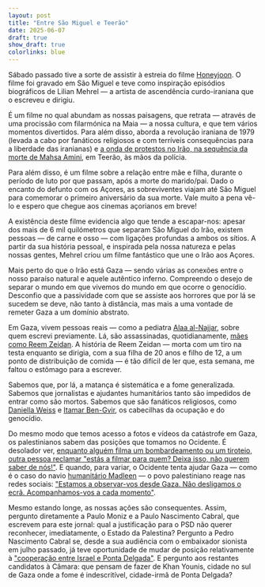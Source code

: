```yaml
---
layout: post
title: "Entre São Miguel e Teerão"
date: 2025-06-07
draft: true
show_draft: true
colorlinks: blue
---
```


Sábado passado tive a sorte de assistir à estreia do filme [Honeyjoon](https://tribecafilm.com/films/honeyjoon-2025). O filme foi gravado em São Miguel e teve como inspiração episódios biográficos de Lilian Mehrel — a artista de ascendência curdo-iraniana que o escreveu e dirigiu.

É um filme no qual abundam as nossas paisagens, que retrata — através de uma procissão com filarmónica na Maia — a nossa cultura, e que tem vários momentos divertidos. Para além disso, aborda a revolução iraniana de 1979 (levada a cabo por fanáticos religiosos e com terríveis consequências para a liberdade das iranianas) e [a onda de protestos no Irão, na sequência da morte de Mahsa Amini](https://www.theguardian.com/global-development/gallery/2023/sep/14/mahsa-amini-and-a-year-of-brutality-and-courage-in-iran-in-illustrations), em Teerão, às mãos da polícia.

Para além disso, é um filme sobre a relação entre mãe e filha, durante o período de luto por que passam, após a morte do marido/pai. Dado o encanto do defunto com os Açores, as sobreviventes viajam até São Miguel para comemorar o primeiro aniversário da sua morte. Vale muito a pena vê-lo e espero que chegue aos cinemas açorianos em breve!

A existência deste filme evidencia algo que tende a escapar-nos: apesar dos mais de 6 mil quilómetros que separam São Miguel do Irão, existem pessoas — de carne e osso — com ligações profundas a ambos os sítios. A partir da sua história pessoal, e inspirada pela nossa natureza e pelas nossas gentes, Mehrel criou um filme fantástico que une o Irão aos Açores.

Mais perto do que o Irão está Gaza — sendo várias as conexões entre o nosso paraíso natural e aquele autêntico inferno. Compreendo o desejo de separar o mundo em que vivemos do mundo em que ocorre o genocídio. Desconfio que a passividade com que se assiste aos horrores que por lá se sucedem se deve, não tanto à distância, mas mais a uma vontade de remeter Gaza a um domínio abstrato.

Em Gaza, vivem pessoas reais — como a pediatra [Alaa al-Najjar](https://mesquita.xyz/alaa-al-najjar), sobre quem escrevi previamente. Lá, são assassinadas, quotidianamente, [mães como Reem Zeidan](https://www.theguardian.com/news/ng-interactive/2025/jun/07/story-of-a-mother-shot-dead-searching-for-food-in-gaza). A história de Reem Zeidan — morta com um tiro na testa enquanto se dirigia, com a sua filha de 20 anos e filho de 12, a um ponto de distribuição de comida — é tão difícil de ler que, esta semana, me faltou o estômago para a escrever.

Sabemos que, por lá, a matança é sistemática e a fome generalizada. Sabemos que jornalistas e ajudantes humanitários tanto são impedidos de entrar como são mortos. Sabemos que são fanáticos religiosos, como [Daniella Weiss](https://www.bbc.com/news/articles/c7066e7z9k4o) e [Itamar Ben-Gvir](https://apnews.com/article/israel-palestinians-jerusalem-nationalist-march-ben-gvir-0c6471592182aac205115150d1b3a552), os cabecilhas da ocupação e do genocídio.

Do mesmo modo que temos acesso a fotos e vídeos da catástrofe em Gaza, os palestinianos sabem das posições que tomamos no Ocidente. É desolador ver, [enquanto alguém filma um bombardeamento ou um tiroteio, outra pessoa reclamar "estás a filmar para quem? Deixa isso, não querem saber de nós!"](https://www.aljazeera.com/program/investigations/2024/10/7/war-crimes-in-gaza-i-al-jazeera-investigations). E quando, para variar, o Ocidente tenta ajudar Gaza — como é o caso do navio [humanitário Madleen](https://www.aljazeera.com/news/liveblog/2025/6/4/madleen-gaza-flotilla-live-greta-thunberg-activists-to-arrive-on-june-7) — o povo palestiniano reage nas redes sociais: ["Estamos a observar-vos desde Gaza. Não desligamos o ecrã. Acompanhamos-vos a cada momento"](https://x.com/DropSiteNews/status/1931557024564723730).

Mesmo estando longe, as nossas ações são consequentes. Assim, pergunto diretamente a Paulo Moniz e a Paulo Nascimento Cabral, que escrevem para este jornal: qual a justificação para o PSD não querer reconhecer, imediatamente, o Estado da Palestina? Pergunto a Pedro Nascimento Cabral se, desde a sua audiência com o embaixador sionista em julho passado, já teve oportunidade de mudar de posição relativamente à ["cooperação entre Israel e Ponta Delgada"](https://www.cm-pontadelgada.pt/pages/541?news_id=5022). E pergunto aos restantes candidatos à Câmara: que pensam de fazer de Khan Younis, cidade no sul de Gaza onde a fome é indescritível, cidade-irmã de Ponta Delgada?
